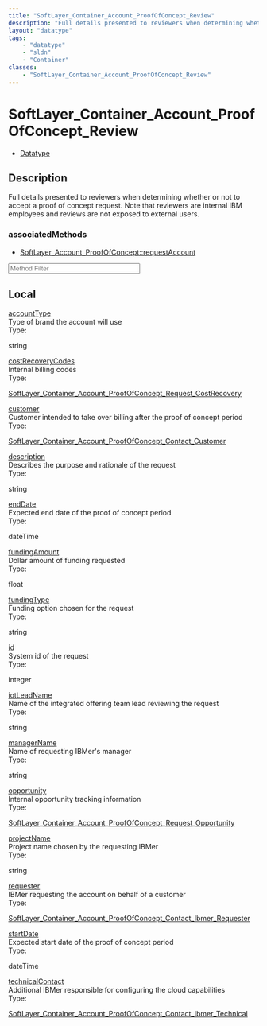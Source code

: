 ```yaml
---
title: "SoftLayer_Container_Account_ProofOfConcept_Review"
description: "Full details presented to reviewers when determining whether or not to accept a proof of concept request. Note that revi... "
layout: "datatype"
tags:
    - "datatype"
    - "sldn"
    - "Container"
classes:
    - "SoftLayer_Container_Account_ProofOfConcept_Review"
---
```


# SoftLayer_Container_Account_ProofOfConcept_Review
<div id='service-datatype'>
    <ul id='sldn-reference-tabs'>
        <li id='datatype'> <a href='/reference/datatypes/SoftLayer_Container_Account_ProofOfConcept_Review' >Datatype</a></li>
    </ul>
</div>

## Description 
Full details presented to reviewers when determining whether or not to accept a proof of concept request. Note that reviewers are internal IBM employees and reviews are not exposed to external users. 


### associatedMethods

*  [SoftLayer_Account_ProofOfConcept::requestAccount](/reference/services/SoftLayer_Account_ProofOfConcept/requestAccount )





<!-- Service Filer BEGIN -->
<div class="view-filters">
        <div class="clearfix">
            <div class="search-input-box">
                <input placeholder="Method Filter" onkeyup="titleSearch(inputId='prop-input', divId='properties', elementClass='prop-row')" 
                    type="text" id="prop-input" value="" size="30" maxlength="128" class="form-text">
            </div>
        </div>
</div>
<!-- Service Filer END -->

<div id="properties" class="content">
    <div id="localProperties" class="prop-content" >
        <h2>Local</h2>
                <div class='prop-row views-row'>
            <span class='views-field-title'>
                <a href="#accountType" name=accountType>accountType</a>
            </span>
            <div class='views-field-body'>Type of brand the account will use </div>
            <span class="type-label">Type:</span> 
            <div class='type-content'>
                <p>string</p>
            </div>
        </div>
                <div class='prop-row views-row'>
            <span class='views-field-title'>
                <a href="#costRecoveryCodes" name=costRecoveryCodes>costRecoveryCodes</a>
            </span>
            <div class='views-field-body'>Internal billing codes </div>
            <span class="type-label">Type:</span> 
            <div class='type-content'>
                <p><a href='/reference/datatypes/SoftLayer_Container_Account_ProofOfConcept_Request_CostRecovery'>SoftLayer_Container_Account_ProofOfConcept_Request_CostRecovery </a></p>
            </div>
        </div>
                <div class='prop-row views-row'>
            <span class='views-field-title'>
                <a href="#customer" name=customer>customer</a>
            </span>
            <div class='views-field-body'>Customer intended to take over billing after the proof of concept period </div>
            <span class="type-label">Type:</span> 
            <div class='type-content'>
                <p><a href='/reference/datatypes/SoftLayer_Container_Account_ProofOfConcept_Contact_Customer'>SoftLayer_Container_Account_ProofOfConcept_Contact_Customer </a></p>
            </div>
        </div>
                <div class='prop-row views-row'>
            <span class='views-field-title'>
                <a href="#description" name=description>description</a>
            </span>
            <div class='views-field-body'>Describes the purpose and rationale of the request </div>
            <span class="type-label">Type:</span> 
            <div class='type-content'>
                <p>string</p>
            </div>
        </div>
                <div class='prop-row views-row'>
            <span class='views-field-title'>
                <a href="#endDate" name=endDate>endDate</a>
            </span>
            <div class='views-field-body'>Expected end date of the proof of concept period </div>
            <span class="type-label">Type:</span> 
            <div class='type-content'>
                <p>dateTime</p>
            </div>
        </div>
                <div class='prop-row views-row'>
            <span class='views-field-title'>
                <a href="#fundingAmount" name=fundingAmount>fundingAmount</a>
            </span>
            <div class='views-field-body'>Dollar amount of funding requested </div>
            <span class="type-label">Type:</span> 
            <div class='type-content'>
                <p>float</p>
            </div>
        </div>
                <div class='prop-row views-row'>
            <span class='views-field-title'>
                <a href="#fundingType" name=fundingType>fundingType</a>
            </span>
            <div class='views-field-body'>Funding option chosen for the request </div>
            <span class="type-label">Type:</span> 
            <div class='type-content'>
                <p>string</p>
            </div>
        </div>
                <div class='prop-row views-row'>
            <span class='views-field-title'>
                <a href="#id" name=id>id</a>
            </span>
            <div class='views-field-body'>System id of the request </div>
            <span class="type-label">Type:</span> 
            <div class='type-content'>
                <p>integer</p>
            </div>
        </div>
                <div class='prop-row views-row'>
            <span class='views-field-title'>
                <a href="#iotLeadName" name=iotLeadName>iotLeadName</a>
            </span>
            <div class='views-field-body'>Name of the integrated offering team lead reviewing the request </div>
            <span class="type-label">Type:</span> 
            <div class='type-content'>
                <p>string</p>
            </div>
        </div>
                <div class='prop-row views-row'>
            <span class='views-field-title'>
                <a href="#managerName" name=managerName>managerName</a>
            </span>
            <div class='views-field-body'>Name of requesting IBMer's manager </div>
            <span class="type-label">Type:</span> 
            <div class='type-content'>
                <p>string</p>
            </div>
        </div>
                <div class='prop-row views-row'>
            <span class='views-field-title'>
                <a href="#opportunity" name=opportunity>opportunity</a>
            </span>
            <div class='views-field-body'>Internal opportunity tracking information </div>
            <span class="type-label">Type:</span> 
            <div class='type-content'>
                <p><a href='/reference/datatypes/SoftLayer_Container_Account_ProofOfConcept_Request_Opportunity'>SoftLayer_Container_Account_ProofOfConcept_Request_Opportunity </a></p>
            </div>
        </div>
                <div class='prop-row views-row'>
            <span class='views-field-title'>
                <a href="#projectName" name=projectName>projectName</a>
            </span>
            <div class='views-field-body'>Project name chosen by the requesting IBMer </div>
            <span class="type-label">Type:</span> 
            <div class='type-content'>
                <p>string</p>
            </div>
        </div>
                <div class='prop-row views-row'>
            <span class='views-field-title'>
                <a href="#requester" name=requester>requester</a>
            </span>
            <div class='views-field-body'>IBMer requesting the account on behalf of a customer </div>
            <span class="type-label">Type:</span> 
            <div class='type-content'>
                <p><a href='/reference/datatypes/SoftLayer_Container_Account_ProofOfConcept_Contact_Ibmer_Requester'>SoftLayer_Container_Account_ProofOfConcept_Contact_Ibmer_Requester </a></p>
            </div>
        </div>
                <div class='prop-row views-row'>
            <span class='views-field-title'>
                <a href="#startDate" name=startDate>startDate</a>
            </span>
            <div class='views-field-body'>Expected start date of the proof of concept period </div>
            <span class="type-label">Type:</span> 
            <div class='type-content'>
                <p>dateTime</p>
            </div>
        </div>
                <div class='prop-row views-row'>
            <span class='views-field-title'>
                <a href="#technicalContact" name=technicalContact>technicalContact</a>
            </span>
            <div class='views-field-body'>Additional IBMer responsible for configuring the cloud capabilities </div>
            <span class="type-label">Type:</span> 
            <div class='type-content'>
                <p><a href='/reference/datatypes/SoftLayer_Container_Account_ProofOfConcept_Contact_Ibmer_Technical'>SoftLayer_Container_Account_ProofOfConcept_Contact_Ibmer_Technical </a></p>
            </div>
        </div>
            </div>
    </div>


